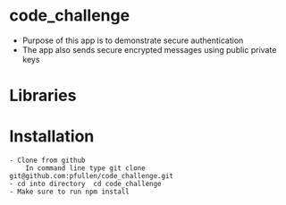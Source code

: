 # code_challenge


* Purpose of this app is to demonstrate secure authentication
* The app also sends secure encrypted messages using public private keys
 
# Libraries


# Installation
	- Clone from github 
		In command line type git clone git@github.com:pfullen/code_challenge.git
	- cd into directory  cd code_challenge
	- Make sure to run npm install
